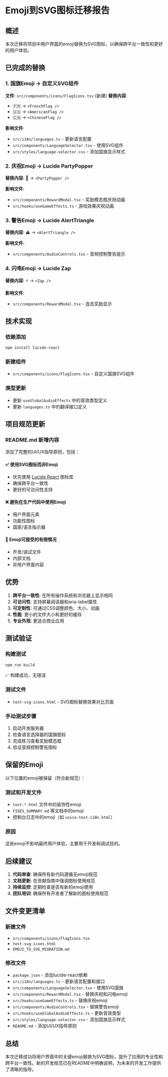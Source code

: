 # Emoji到SVG图标迁移报告

## 概述

本次迁移将项目中用户界面的emoji替换为SVG图标，以确保跨平台一致性和更好的用户体验。

## 已完成的替换

### 1. 国旗Emoji → 自定义SVG组件

**文件**: `src/components/icons/FlagIcons.tsx` (新建)
**替换内容**:
- 🇫🇷 → `<FrenchFlag />` 
- 🇺🇸 → `<AmericanFlag />`
- 🇨🇳 → `<ChineseFlag />`

**影响文件**:
- `src/i18n/languages.ts` - 更新语言配置
- `src/components/LanguageSelector.tsx` - 使用SVG组件
- `src/styles/language-selector.css` - 添加国旗显示样式

### 2. 庆祝Emoji → Lucide PartyPopper

**替换内容**: 🎉 → `<PartyPopper />`

**影响文件**:
- `src/components/RewardModal.tsx` - 奖励模态框庆祝动画
- `src/hooks/useGameEffects.ts` - 游戏效果庆祝动画

### 3. 警告Emoji → Lucide AlertTriangle

**替换内容**: ⚠️ → `<AlertTriangle />`

**影响文件**:
- `src/components/AudioControls.tsx` - 音频控制警告提示

### 4. 闪电Emoji → Lucide Zap

**替换内容**: ⚡ → `<Zap />`

**影响文件**:
- `src/components/RewardModal.tsx` - 连击奖励显示

## 技术实现

### 依赖添加
```bash
npm install lucide-react
```

### 新建组件
- `src/components/icons/FlagIcons.tsx` - 自定义国旗SVG组件

### 类型更新
- 更新 `useGlobalAudioEffects` 中的音效类型定义
- 更新 `languages.ts` 中的翻译接口定义

## 项目规范更新

### README.md 新增内容

添加了完整的UI/UX指导原则，包括：

#### ✅ **使用SVG图标而非Emoji**
- 优先使用 [Lucide React](https://lucide.dev/) 图标库
- 确保跨平台一致性
- 更好的可访问性支持

#### ❌ **避免在生产代码中使用Emoji**
- 用户界面元素
- 功能性图标
- 国家/语言指示器

#### 🔶 **Emoji可接受的有限情况**
- 开发/调试文件
- 内部文档
- 非用户界面内容

## 优势

1. **跨平台一致性**: 在所有操作系统和浏览器上显示相同
2. **可访问性**: 支持屏幕阅读器和aria-label属性
3. **可定制性**: 可通过CSS调整颜色、大小、动画
4. **性能**: 更小的文件大小和更好的缓存
5. **专业外观**: 更适合商业应用

## 测试验证

### 构建测试
```bash
npm run build
```
✅ 构建成功，无错误

### 测试文件
- `test-svg-icons.html` - SVG图标替换效果对比页面

### 手动测试步骤
1. 启动开发服务器
2. 检查语言选择器的国旗图标
3. 完成练习查看奖励模态框
4. 验证音频控制警告图标

## 保留的Emoji

以下位置的emoji被保留（符合新规范）：

### 测试和开发文件
- `test-*.html` 文件中的装饰性emoji
- `FIXES_SUMMARY.md` 等文档中的emoji
- 控制台日志中的emoji（如 `voice-test-i18n.html`）

### 原因
这些emoji不影响最终用户体验，主要用于开发和调试目的。

## 后续建议

1. **代码审查**: 确保所有新代码遵循无emoji规范
2. **文档更新**: 在贡献指南中强调图标使用规范
3. **持续监控**: 定期检查是否有新的emoji使用
4. **团队培训**: 确保所有开发者了解新的图标使用规范

## 文件变更清单

### 新建文件
- `src/components/icons/FlagIcons.tsx`
- `test-svg-icons.html`
- `EMOJI_TO_SVG_MIGRATION.md`

### 修改文件
- `package.json` - 添加lucide-react依赖
- `src/i18n/languages.ts` - 更新语言配置和接口
- `src/components/LanguageSelector.tsx` - 使用SVG国旗
- `src/components/RewardModal.tsx` - 替换庆祝和闪电emoji
- `src/hooks/useGameEffects.ts` - 替换庆祝emoji
- `src/components/AudioControls.tsx` - 替换警告emoji
- `src/hooks/useGlobalAudioEffects.ts` - 更新音效类型
- `src/styles/language-selector.css` - 添加国旗显示样式
- `README.md` - 添加UI/UX指导原则

## 总结

本次迁移成功将用户界面中的关键emoji替换为SVG图标，提升了应用的专业性和跨平台一致性。新的开发规范已在README中明确说明，为未来的开发工作提供了清晰的指导。
